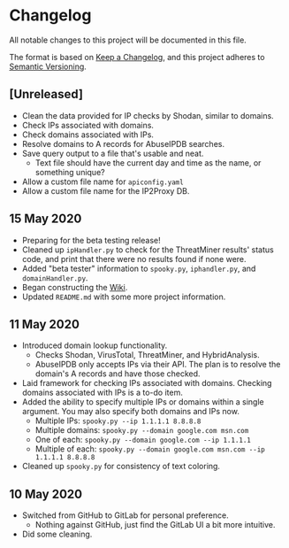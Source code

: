 # Changelog

All notable changes to this project will be documented in this file.

The format is based on [Keep a Changelog](https://keepachangelog.com/en/1.0.0/),
and this project adheres to [Semantic Versioning](https://semver.org/spec/v2.0.0.html).

## [Unreleased]

- Clean the data provided for IP checks by Shodan, similar to domains.
- Check IPs associated with domains.
- Check domains associated with IPs.
- Resolve domains to A records for AbuseIPDB searches.
- Save query output to a file that's usable and neat.
  - Text file should have the current day and time as the name, or something unique?
- Allow a custom file name for `apiconfig.yaml`
- Allow a custom file name for the IP2Proxy DB.

## 15 May 2020

- Preparing for the beta testing release!
- Cleaned up `ipHandler.py` to check for the ThreatMiner results' status code, and print that there were no results found if none were.
- Added "beta tester" information to `spooky.py`, `iphandler.py`, and `domainHandler.py`.
- Began constructing the [Wiki](https://gitlab.com/jksn/spookySOC/-/wikis/home).
- Updated `README.md` with some more project information.
  
## 11 May 2020

- Introduced domain lookup functionality.
  - Checks Shodan, VirusTotal, ThreatMiner, and HybridAnalysis.
  - AbuseIPDB only accepts IPs via their API. The plan is to resolve the domain's A records and have those checked.
- Laid framework for checking IPs associated with domains. Checking domains associated with IPs is a to-do item.
- Added the ability to specify multiple IPs or domains within a single argument. You may also specify both domains and IPs now.
  - Multiple IPs: `spooky.py --ip 1.1.1.1 8.8.8.8`
  - Multiple domains: `spooky.py --domain google.com msn.com`
  - One of each: `spooky.py --domain google.com --ip 1.1.1.1`
  - Multiple of each: `spooky.py --domain google.com msn.com --ip 1.1.1.1 8.8.8.8`
- Cleaned up `spooky.py` for consistency of text coloring.

## 10 May 2020

- Switched from GitHub to GitLab for personal preference.
  - Nothing against GitHub, just find the GitLab UI a bit more intuitive.
- Did some cleaning.
